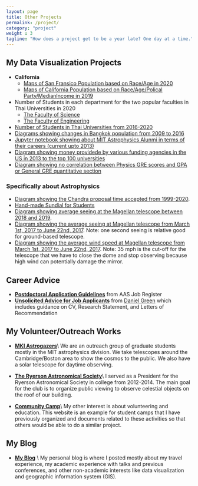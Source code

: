 ```yaml
---
layout: page
title: Other Projects
permalink: /project/
category: "project"
weight : 3
tagline: "How does a project get to be a year late? One day at a time."
---
```


## My Data Visualization Projects
- **California**
  - [Maps of San Fransico Population based on Race/Age in 2020](/extra_webpage/SF_pop_map.html)
  - [Maps of California Population based on Race/Age/Polical Party/MedianIncome in 2019](/extra_webpage/california_map.html)
- Number of Students in each department for the two popular faculties in Thai Universities in 2020
  - [The Faculty of Science](/extra_webpage/science_faculty_plot.html)
  - [The Faculty of Engineering](/extra_webpage/engineer_faculty_plot.html)
- [Number of Students in Thai Universities from 2016-2020](/extra_webpage/Thai_university_population.html)
- [Diagrams showing changes in Bangkok population from 2009 to 2016](/extra_webpage/bangkok_pop/index.html)
- [Jupyter notebook showing about MIT Astrophysics Alunmi in terms of their careers (current upto 2013)](http://nbviewer.jupyter.org/github/leogulus/Datavisualization/blob/master/mit_alumni/mit_alumni.ipynb?flush_cache=true)
- [Diagram showing money providede by various funding agencies in the US in 2013 to the top 100 universities](/extra_webpage/funding1.html)
- [Diagram showing no correlation between Physics GRE scores and GPA or General GRE quantitative section](/extra_webpage/fig.html)

### Specifically about Astrophysics
- [Diagram showing the Chandra proposal time accepted from 1999-2020](/extra_webpage/chandra_line_plot.html).
- [Hand-made Sundial for Students](/extra_webpage/sundial_n.pdf)
- [Diagram showing average seeing at the Magellan telescope between 2018 and 2019](/extra_webpage/seeing_boken.html).
- [Diagram showing the average seeing at Magellan telescope from March 1st, 2017 to June 22nd, 2017](/extra_webpage/seeing.pdf). Note: one second seeing is relative good for ground-based telescope.
- [Diagram showing the average wind speed at Magellan telescope from March 1st, 2017 to June 22nd, 2017](/extra_webpage/seeing.pdf). Note: 35 mph is the cut-off for the telescope that we have to close the dome and stop observing because high wind can potentially damage the mirror.

## Career Advice
- **[Postdoctoral Application Guidelines](https://jobregister.aas.org/postdoc-application-guidelines)** from AAS Job Register
- **[Unsolicited Advice for Job Applicants](https://www.dropbox.com/s/7tz2r9tonturigk/Application_Advice.pdf)** from [Daniel Green](https://drgreen.physics.ucsd.edu/) which includes guidance on CV, Research Statement, and Letters of Recommendation

## My Volunteer/Outreach Works
- **[MKI Astrogazers](https://astrogazers.mit.edu/)**\\
  We are an outreach group of graduate students mostly in the MIT astrophysics division. We take telescopes around the Cambridge/Boston area to show the cosmos to the public. We also have a solar telescope for daytime observing. 

- **[The Ryerson Astronomical Society](https://astro.uchicago.edu/RAS/)**\\
  I served as a President for the Ryerson Astronomical Society in college from 2012-2014. The main goal for the club is to organize public viewing to observe celestial objects on the roof of our building. 

- **[Community Camp](http://communitycamp.weebly.com/index.html)**\\
  My other interest is about volunteering and education. This website is an example for student camps that I have previously organized and documents related to these activities so that others would be able to do a similar project.

## My Blog
- **[My Blog](http://leogulus-champ.blogspot.com/)** \\
  My personal blog is where I posted mostly about my travel experience, my academic experience with talks and previous conferences, and other non-academic interests like data visualization and geographic information system (GIS).
